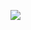 ![](http://www.plantuml.com/plantuml/proxy?cache=no&src=https://raw.githubusercontent.com/oleksandrblazhko/eai205-boychuk/Laboratory-Work-7/2-SoftwareDesign/2.7-PlantUML/UML-Activity.pum)

